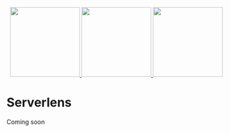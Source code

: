 <div align="center">
    <a href="https://aws.amazon.com/serverless/sam/" target="__blank">
        <img src="https://user-images.githubusercontent.com/46251023/158069242-7c8eacfe-06da-4636-a14e-0b41a9f1e407.png" height="160"/>
    </a>
    <a href="https://aws.amazon.com/dynamodb/">
        <img src="https://user-images.githubusercontent.com/46251023/158069258-6a98a66d-212e-4e72-b353-5a52c3c06831.png" height="160" />
    </a>
    <a href="https://vuejs.org/">
        <img src="https://user-images.githubusercontent.com/46251023/158069260-cc197d7d-1c39-47d2-8aac-eada8fcdfcb6.png" height="160" />
    </a>
</div>

# Serverlens

Coming soon
